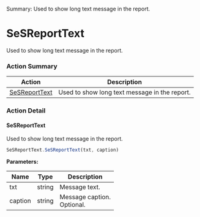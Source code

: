 Summary: Used to show long text message in the report.

# SeSReportText

Used to show long text message in the report.






<!-- ============================== property summary ========================== -->

  
<!-- ============================== action summary ========================== -->



### Action Summary

|  **Action** | **Description** | 
| ----------- | --------------- |
|  [SeSReportText](#sesreporttext) | Used to show long text message in the report. |




<!-- ============================== property detail ========================== -->
  
  
<!-- ============================== action detail ========================== -->
  
### Action Detail
    
<a name="SeSReportText"></a>    
#### SeSReportText

Used to show long text message in the report.

```javascript
SeSReportText.SeSReportText(txt, caption)
```


**Parameters:**

|  **Name** | **Type** | **Description** |
| ---------- | -------- | --------------- |
| txt | string |  Message text. |
| caption | string |  Message caption.<br>Optional. |





<a name="see.also.sesreporttext.sesreporttext"></a>

  

